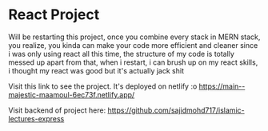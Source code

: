 # React Project

Will be restarting this project, once you combine every stack in 
MERN stack, you realize, you kinda can make your code more efficient and cleaner
since i was only using react all this time, the structure of my code is totally messed up
apart from that, when i restart, i can brush up on my react skills, i thought my react was good
but it's actually jack shit

Visit this link to see the project. It's deployed on netlify :o
https://main--majestic-maamoul-6ec73f.netlify.app/

Visit backend of project here: 
https://github.com/sajidmohd717/islamic-lectures-express